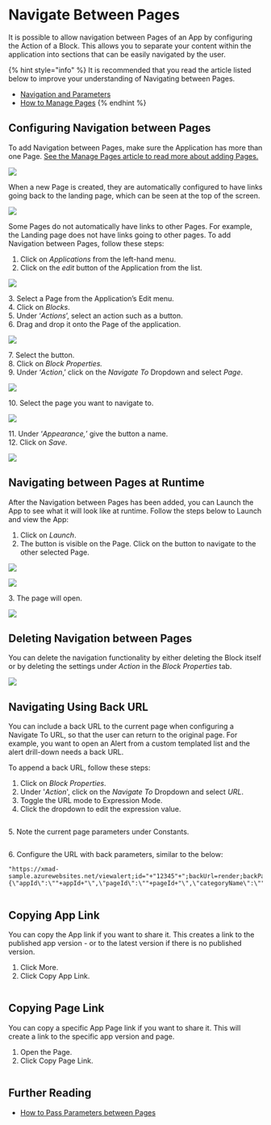 # Navigate Between Pages

It is possible to allow navigation between Pages of an App by configuring the Action of a Block. This allows you to separate your content within the application into sections that can be easily navigated by the user.

{% hint style="info" %}
It is recommended that you read the article listed below to improve your understanding of Navigating between Pages.

* [Navigation and Parameters](../../concepts/application/navigation-and-parameters.md)
* [How to Manage Pages](manage-pages.md)
{% endhint %}

## Configuring Navigation between Pages

To add Navigation between Pages, make sure the Application has more than one Page. [See the Manage Pages article to read more about adding Pages.](manage-pages.md)

![](../images/_1.png)

When a new Page is created, they are automatically configured to have links going back to the landing page, which can be seen at the top of the screen.

![](../images/_2.png)

Some Pages do not automatically have links to other Pages. For example, the Landing page does not have links going to other pages. To add Navigation between Pages, follow these steps:

1. Click on _Applications_ from the left-hand menu.
2. Click on the _edit_ button of the Application from the list.

![](../images/_3.png)

&#x20;   3\. Select a Page from the Application’s Edit menu.\
&#x20;   4\. Click on _Blocks_.\
&#x20;   5\. Under ‘_Actions_’, select an action such as a button.\
&#x20;   6\. Drag and drop it onto the Page of the application.

![](../images/_4.png)

&#x20;   7\. Select the button.\
&#x20;   8\. Click on _Block Properties._\
&#x20;   9\. Under ‘_Action_,’ click on the _Navigate To_ Dropdown and select _Page_.

![](../images/_5.png)

&#x20;   10\. Select the page you want to navigate to.

![](/docs/images/_6.png)

&#x20;   11\. Under ‘_Appearance,_’ give the button a name.\
&#x20;   12\. Click on _Save_.

![](/docs/images/_7.png)

## Navigating between Pages at Runtime

After the Navigation between Pages has been added, you can Launch the App to see what it will look like at runtime. Follow the steps below to Launch and view the App:

1. Click on _Launch_.
2. The button is visible on the Page. Click on the button to navigate to the other selected Page.

![](/docs/images/_8.png)

![](/docs/images/_9.png)

&#x20;   3\. The page will open.

![](/docs/images/_10.png)

## Deleting Navigation between Pages

You can delete the navigation functionality by either deleting the Block itself or by deleting the settings under _Action_ in the _Block Properties_ tab.&#x20;

![](/docs/images/_11.png)

## Navigating Using Back URL

You can include a back URL to the current page when configuring a Navigate To URL, so that the user can return to the original page. For example, you want to open an Alert from a custom templated list and the alert drill-down needs a back URL.&#x20;

To append a back URL, follow these steps:

1. Click on _Block Properties_.
2. Under '_Action_', click on the _Navigate To_ Dropdown and select _URL_.
3. Toggle the URL mode to Expression Mode.
4. Click the dropdown to edit the expression value.

<figure><img src="/docs/images/BackURL_1-4.PNG" alt=""><figcaption></figcaption></figure>

5\. Note the current page parameters under Constants.

<figure><img src="/docs/images/BackURL_5.PNG" alt=""><figcaption></figcaption></figure>

&#x20; 6\. Configure the URL with back parameters, similar to the below:

```
"https://xmad-sample.azurewebsites.net/viewalert;id="+"12345"+";backUrl=render;backParams=\{\"appId\":\""+appId+"\",\"pageId\":\""+pageId+"\",\"categoryName\":\""+categoryName+"\",\"appVersion\":\""+appVersion+"\"\}"
```

<figure><img src="/docs/images/BackURL_6.PNG" alt=""><figcaption></figcaption></figure>

## Copying App Link

You can copy the App link if you want to share it. This creates a link to the published app version - or to the latest version if there is no published version.&#x20;

1. Click More.
2. Click Copy App Link.

<figure><img src="/docs/images/image (1762).png" alt=""><figcaption></figcaption></figure>

## Copying Page Link

You can copy a specific App Page link if you want to share it. This will create a link to the specific app version and page.&#x20;

1. Open the Page.
2. Click Copy Page Link.

<figure><img src="/docs/images/image (775).png" alt=""><figcaption></figcaption></figure>

## Further Reading

* [How to Pass Parameters between Pages](pass-parameters-between-pages.md)














